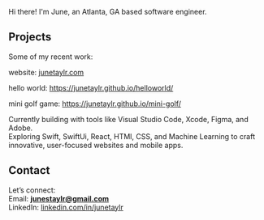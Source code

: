 Hi there! I'm June, an Atlanta, GA based software engineer.

## Projects  
Some of my recent work: 

website: [junetaylr.com](https://www.junetaylr.com)

hello world: https://junetaylr.github.io/helloworld/

mini golf game: https://junetaylr.github.io/mini-golf/

Currently building with tools like Visual Studio Code, Xcode, Figma, and Adobe.  
Exploring Swift, SwiftUi, React, HTMl, CSS, and Machine Learning to craft innovative, user-focused websites and mobile apps.

## Contact  
Let’s connect:  
Email: **junestaylr@gmail.com**  
LinkedIn: [linkedin.com/in/junetaylr](https://www.linkedin.com/in/junetaylr/)
